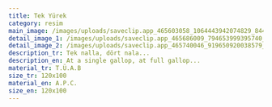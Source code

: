 ```yaml
---
title: Tek Yürek
category: resim
main_image: /images/uploads/saveclip.app_465603058_1064443942074829_8447146746295146681_n.jpg
detail_image_1: /images/uploads/saveclip.app_465686009_794653999395740_7794011283004557165_n.jpg
detail_image_2: /images/uploads/saveclip.app_465740046_919650920038579_4452019354376466956_n.jpg
description_tr: Tek nalla, dört nala...
description_en: At a single gallop, at full gallop...
material_tr: T.Ü.A.B
size_tr: 120x100
material_en: A.P.C.
size_en: 120x100
---
```

